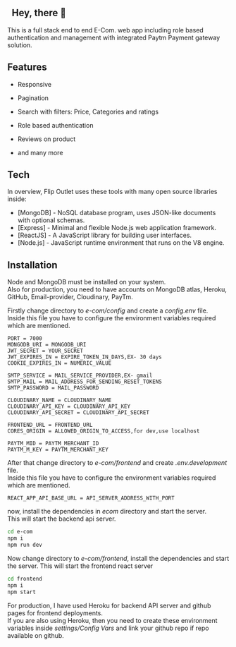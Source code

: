 ## &nbsp; Hey, there 👋

This is a full stack end to end E-Com. web app including role based authentication and management with integrated Paytm Payment gateway solution.

## Features

-   Responsive
-   Pagination
-   Search with filters: Price, Categories and ratings
-   Role based authentication
-   Reviews on product

-   and many more

## Tech

In overview, Flip Outlet uses these tools with many open source libraries inside:

-   [MongoDB] - NoSQL database program, uses JSON-like documents with optional schemas.
-   [Express] - Minimal and flexible Node.js web application framework.
-   [ReactJS] - A JavaScript library for building user interfaces.
-   [Node.js] - JavaScript runtime environment that runs on the V8 engine.

## Installation

Node and MongoDB must be installed on your system.  
Also for production, you need to have accounts on MongoDB atlas, Heroku, GitHub, Email-provider, Cloudinary, PayTm.

Firstly change directory to _e-com/config_ and create a _config.env_ file.  
Inside this file you have to configure the environment variables required which are mentioned.

```
PORT = 7000
MONGODB_URI = MONGODB_URI
JWT_SECRET = YOUR_SECRET
JWT_EXPIRES_IN = EXPIRE_TOKEN_IN_DAYS,EX- 30 days
COOKIE_EXPIRES_IN = NUMERIC_VALUE

SMTP_SERVICE = MAIL_SERVICE_PROVIDER,EX- gmail
SMTP_MAIL = MAIL_ADDRESS_FOR_SENDING_RESET_TOKENS
SMTP_PASSWORD = MAIL_PASSWORD

CLOUDINARY_NAME = CLOUDINARY_NAME
CLOUDINARY_API_KEY = CLOUDINARY_API_KEY
CLOUDINARY_API_SECRET = CLOUDINARY_API_SECRET

FRONTEND_URL = FRONTEND_URL
CORES_ORIGIN = ALLOWED_ORIGIN_TO_ACCESS,for dev,use localhost

PAYTM_MID = PAYTM_MERCHANT_ID
PAYTM_M_KEY = PAYTM_MERCHANT_KEY
```

After that change directory to _e-com/frontend_ and create _.env.development_ file.  
Inside this file you have to configure the environment variables required which are mentioned.

```
REACT_APP_API_BASE_URL = API_SERVER_ADDRESS_WITH_PORT
```

now, install the dependencies in _ecom_ directory and start the server.  
This will start the backend api server.

```sh
cd e-com
npm i
npm run dev
```

Now change directory to _e-com/frontend_, install the dependencies and start the server.
This will start the frontend react server

```sh
cd frontend
npm i
npm start
```

For production, I have used Heroku for backend API server and github pages for frontend deployments.  
If you are also using Heroku, then you need to create these environment variables inside _settings/Config Vars_ and link your github repo if repo available on github.
